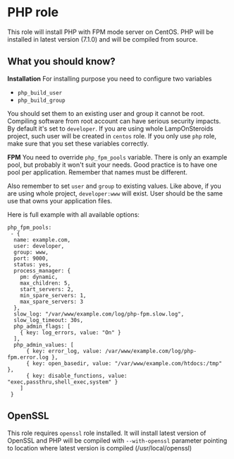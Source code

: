 PHP role
==========

This role will install PHP with FPM mode server on CentOS.
PHP will be installed in latest version (7.1.0) and will be compiled from source.

What you should know?
---------------------

**Installation**
For installing purpose you need to configure two variables
 - `php_build_user`
 - `php_build_group`
 
You should set them to an existing user and group it cannot be root. Compiling software from root account can have serious security impacts.
By default it's set to `developer`. If you are using whole LampOnSteroids project, such user will be created in `centos` role.
If you only use `php` role, make sure that you set these variables correctly.

**FPM**
You need to override `php_fpm_pools` variable. There is only an example pool, but probably it won't suit your needs. 
Good practice is to have one pool per application. Remember that names must be different. 

Also remember to set `user` and `group` to existing values. Like above, if you are using whole project, `developer:www` will exist.
User should be the same use that owns your application files. 

Here is full example with all available options:
```
php_fpm_pools:
 - {
  name: example.com,
  user: developer,
  group: www,
  port: 9000,
  status: yes,
  process_manager: {
    pm: dynamic,
    max_children: 5,
    start_servers: 2,
    min_spare_servers: 1,
    max_spare_servers: 3
  },
  slow_log: "/var/www/example.com/log/php-fpm.slow.log",
  slow_log_timeout: 30s,
  php_admin_flags: [
    { key: log_errors, value: "On" }
  ],
  php_admin_values: [
      { key: error_log, value: /var/www/example.com/log/php-fpm.error.log },
      { key: open_basedir, value: "/var/www/example.com/htdocs:/tmp" },
      { key: disable_functions, value: "exec,passthru,shell_exec,system" }
    ]
 }
```

OpenSSL
-------

This role requires `openssl` role installed. It will install latest version of OpenSSL and PHP will be compiled with `--with-openssl` parameter pointing to location where latest version is compiled (/usr/local/openssl)
